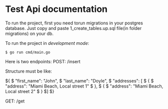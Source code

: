 # Test Api documentation

To run the project, first you need torun migrations in your postgres database. Just copy and paste 1_create_tables.up.sql file(in folder migrations) on your db.

To run the project in _development mode_:

    $ go run cmd/main.go

Here is two endpoints:
POST: /insert

Structure must be like:

${
$  "first_name": "John",
 $ "last_name": "Doyle",
 $ "addresses": [
  $  {
  $    "address": "Miami Beach, Local street 1"
  $  },
  $  {
  $    "address": "Miami Beach, Local street 2"
  $  }
  $]
$}

GET: /get